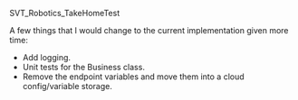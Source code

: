 SVT_Robotics_TakeHomeTest

A few things that I would change to the current implementation given more time:
- Add logging.
- Unit tests for the Business class.
- Remove the endpoint variables and move them into a cloud config/variable storage.
